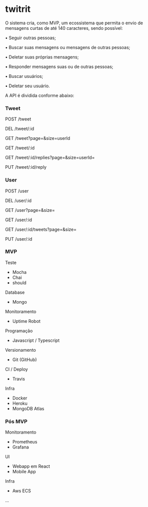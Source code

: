 # twitrit

O sistema cria, como MVP, um ecossistema que permita o envio de mensagens curtas de até 140 caracteres, sendo possível:

•	Seguir outras pessoas;

•	Buscar suas mensagens ou mensagens de outras pessoas;

•	Deletar suas próprias mensagens;

•	Responder mensagens suas ou de outras pessoas;

•	Buscar usuários;

•	Deletar seu usuário. 

A API é dividida conforme abaixo:

### Tweet

POST /tweet 

DEL /tweet/:id

GET /tweet?page=&size=userId

GET /tweet/:id

GET /tweet/:id/replies?page=&size=userId=

PUT /tweet/:id/reply


### User

POST /user

DEL /user/:id

GET /user?page=&size=

GET /user/:id

GET /user/:id/tweets?page=&size=

PUT /user/:id

### MVP

Teste
- Mocha
- Chai
- should

Database
- Mongo

Monitoramento
- Uptime Robot

Programação
- Javascript / Typescript

Versionamento
- Git (GitHub)

CI / Deploy
- Travis

Infra
- Docker
- Heroku
- MongoDB Atlas


### Pós MVP

Monitoramento
- Prometheus
- Grafana

UI
- Webapp em React
- Mobile App

Infra
- Aws ECS

...


